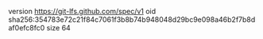 version https://git-lfs.github.com/spec/v1
oid sha256:354783e72c21f84c7061f3b8b74b948048d29bc9e098a46b2f7b8daf0efc8fc0
size 64
